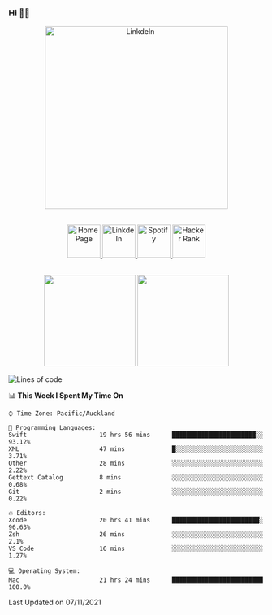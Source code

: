 ### Hi 👋🏻
<p align="center">
 <img alt="LinkdeIn" width="360px" src="https://media.giphy.com/media/fbyGEE9mlqDyE/giphy.gif?cid=ecf05e479e3sjlimgnu6742uu0i3fsxrozdeiq7ngv5qowed&rid=giphy.gif&ct=g" />
</p>

<p align="center">
<br/>
<a href="https://liguo.jiao.co.nz">
  <img alt="Home Page" width="65px" src="https://image.flaticon.com/icons/svg/725/725322.svg" />
</a>
<a href="https://www.linkedin.com/in/liguojiaouc">
  <img alt="LinkdeIn" width="65px" src="https://image.flaticon.com/icons/svg/725/725337.svg" />
</a>
<a href="https://open.spotify.com/user/1233857145?si=96fbba946f584236">
  <img alt="Spotify" width="65px" src="https://image.flaticon.com/icons/svg/725/725281.svg" />
</a>
<a href="https://www.hackerrank.com/iceman201">
  <img alt="Hacker Rank" width="65px" src="https://upload.wikimedia.org/wikipedia/commons/4/40/HackerRank_Icon-1000px.png" />
</a>
</p>

<p align="center">
<br/>
<img height="180px" src="https://github-readme-stats.vercel.app/api/top-langs/?username=iceman201&show_icons=true&layout=compact&theme=onedark&hide_border=true"/>
<img height="180px" src="https://github-readme-stats.vercel.app/api?username=iceman201&show_icons=true&count_private=true&theme=onedark&include_all_commits=true&hide_border=true"/>
</p>

<!--START_SECTION:waka-->
![Lines of code](https://img.shields.io/badge/From%20Hello%20World%20I%27ve%20Written-1.5%20million%20lines%20of%20code-blue)

📊 **This Week I Spent My Time On** 

```text
⌚︎ Time Zone: Pacific/Auckland

💬 Programming Languages: 
Swift                    19 hrs 56 mins      ███████████████████████░░   93.12% 
XML                      47 mins             █░░░░░░░░░░░░░░░░░░░░░░░░   3.71% 
Other                    28 mins             ░░░░░░░░░░░░░░░░░░░░░░░░░   2.22% 
Gettext Catalog          8 mins              ░░░░░░░░░░░░░░░░░░░░░░░░░   0.68% 
Git                      2 mins              ░░░░░░░░░░░░░░░░░░░░░░░░░   0.22%

🔥 Editors: 
Xcode                    20 hrs 41 mins      ████████████████████████░   96.63% 
Zsh                      26 mins             ░░░░░░░░░░░░░░░░░░░░░░░░░   2.1% 
VS Code                  16 mins             ░░░░░░░░░░░░░░░░░░░░░░░░░   1.27%

💻 Operating System: 
Mac                      21 hrs 24 mins      █████████████████████████   100.0%

```


 Last Updated on 07/11/2021
<!--END_SECTION:waka-->

<!--
**iceman201/iceman201** is a ✨ _special_ ✨ repository because its `README.md` (this file) appears on your GitHub profile.

Here are some ideas to get you started:

- 🔭 I’m currently working on ...
- 🌱 I’m currently learning ...
- 👯 I’m looking to collaborate on ...
- 🤔 I’m looking for help with ...
- 💬 Ask me about ...
- 📫 How to reach me: ...
- 😄 Pronouns: ...
- ⚡ Fun fact: ...
-->
